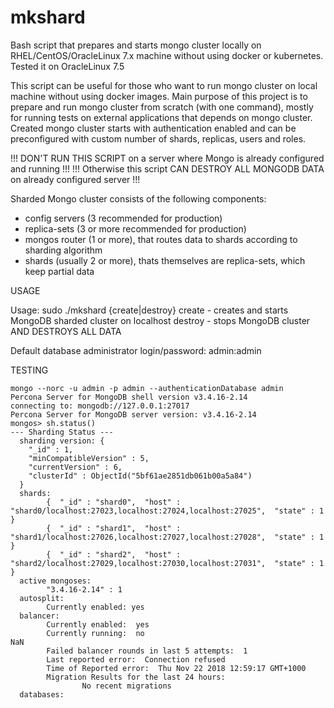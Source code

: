 # mkshard
Bash script that prepares and starts mongo cluster locally on RHEL/CentOS/OracleLinux 7.x machine without using docker or kubernetes. Tested it on OracleLinux 7.5

This script can be useful for those who want to run mongo cluster on local machine without using docker images. Main purpose of this project is to prepare and run mongo cluster from scratch (with one command), mostly for running tests on external applications that depends on mongo cluster. Created mongo cluster starts with authentication enabled and can be preconfigured with custom number of shards, replicas, users and roles. 

!!! DON'T RUN THIS SCRIPT on a server where Mongo is already configured and running !!!
!!! Otherwise this script CAN DESTROY ALL MONGODB DATA on already configured server !!!

Sharded Mongo cluster consists of the following components:
- config servers (3 recommended for production)
- replica-sets (3 or more recommended for production)
- mongos router (1 or more), that routes data to shards according to sharding algorithm
- shards (usually 2 or more), thats themselves are replica-sets, which keep partial data

USAGE

Usage: sudo ./mkshard {create|destroy}
  create  - creates and starts MongoDB sharded cluster on localhost
  destroy - stops MongoDB cluster AND DESTROYS ALL DATA
  
Default database administrator login/password: admin:admin

TESTING
```
mongo --norc -u admin -p admin --authenticationDatabase admin
Percona Server for MongoDB shell version v3.4.16-2.14
connecting to: mongodb://127.0.0.1:27017
Percona Server for MongoDB server version: v3.4.16-2.14
mongos> sh.status()
--- Sharding Status --- 
  sharding version: {
  	"_id" : 1,
  	"minCompatibleVersion" : 5,
  	"currentVersion" : 6,
  	"clusterId" : ObjectId("5bf61ae2851db061b00a5a84")
  }
  shards:
        {  "_id" : "shard0",  "host" : "shard0/localhost:27023,localhost:27024,localhost:27025",  "state" : 1 }
        {  "_id" : "shard1",  "host" : "shard1/localhost:27026,localhost:27027,localhost:27028",  "state" : 1 }
        {  "_id" : "shard2",  "host" : "shard2/localhost:27029,localhost:27030,localhost:27031",  "state" : 1 }
  active mongoses:
        "3.4.16-2.14" : 1
  autosplit:
        Currently enabled: yes
  balancer:
        Currently enabled:  yes
        Currently running:  no
NaN
        Failed balancer rounds in last 5 attempts:  1
        Last reported error:  Connection refused
        Time of Reported error:  Thu Nov 22 2018 12:59:17 GMT+1000
        Migration Results for the last 24 hours: 
                No recent migrations
  databases:
```
